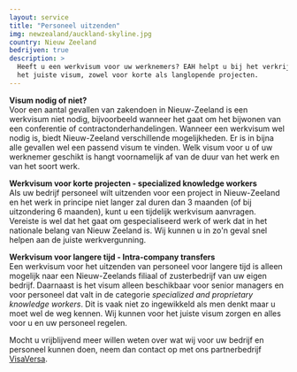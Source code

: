 ```yaml
---
layout: service
title: "Personeel uitzenden"
img: newzealand/auckland-skyline.jpg
country: Nieuw Zeeland
bedrijven: true
description: >
  Heeft u een werkvisum voor uw werknemers? EAH helpt u bij het verkrijgen van
  het juiste visum, zowel voor korte als langlopende projecten.
---
```


<p><strong>Visum nodig of niet?</strong><br/>
Voor een aantal gevallen van zakendoen in Nieuw-Zeeland is een werkvisum niet nodig, bijvoorbeeld wanneer het gaat om het bijwonen van een conferentie of contractonderhandelingen. Wanneer een werkvisum wel nodig is, biedt Nieuw-Zeeland verschillende mogelijkheden. Er is in bijna alle gevallen wel een passend visum te vinden. Welk visum voor u of uw werknemer geschikt is hangt voornamelijk af van de duur van het werk en van het soort werk.
</p>

<p><strong>Werkvisum voor korte projecten - specialized knowledge workers</strong><br/>
Als uw bedrijf personeel wilt uitzenden voor een project in Nieuw-Zeeland en het werk in principe niet langer zal duren dan 3 maanden (of bij uitzondering 6 maanden), kunt u een tijdelijk werkvisum aanvragen. Vereiste is wel dat het gaat om gespecialiseerd werk of werk dat in het nationale belang van Nieuw Zeeland is. Wij kunnen u in zo'n geval snel helpen aan de juiste werkvergunning.
</p>

<p><strong>Werkvisum voor langere tijd - Intra-company transfers</strong><br/>
Een werkvisum voor het uitzenden van personeel voor langere tijd is alleen mogelijk naar een Nieuw-Zeelands filiaal of zusterbedrijf van uw eigen bedrijf. Daarnaast is het visum alleen beschikbaar voor senior managers en voor personeel dat valt in de categorie <i>specialized and proprietary knowledge workers</i>. Dit is vaak niet zo ingewikkeld als men denkt maar u moet wel de weg kennen. Wij kunnen voor het juiste visum zorgen en alles voor u en uw personeel regelen.
</p>

<p>Mocht u vrijblijvend meer willen weten over wat wij voor uw bedrijf en personeel kunnen doen, neem dan contact op met ons partnerbedrijf <a href="https://www.visaversa.com/" target="_blank">VisaVersa</a>.
</p>
